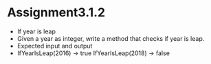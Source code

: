﻿# Assignment3.1.2

- If year is leap
- Given a year as integer, write a method that checks if year is leap.
- Expected input and output
- IfYearIsLeap(2016) → true IfYearIsLeap(2018) → false